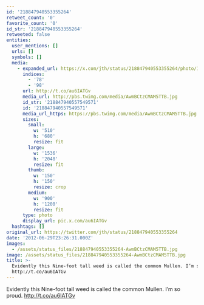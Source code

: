```yaml
---
id: '218847940553355264'
retweet_count: '0'
favorite_count: '0'
id_str: '218847940553355264'
retweeted: false
entities:
  user_mentions: []
  urls: []
  symbols: []
  media:
    - expanded_url: https://x.com/jth/status/218847940553355264/photo/1
      indices:
        - '78'
        - '98'
      url: http://t.co/au6IATGv
      media_url: http://pbs.twimg.com/media/AwmBCtzCMAM5TTB.jpg
      id_str: '218847940557549571'
      id: '218847940557549571'
      media_url_https: https://pbs.twimg.com/media/AwmBCtzCMAM5TTB.jpg
      sizes:
        small:
          w: '510'
          h: '680'
          resize: fit
        large:
          w: '1536'
          h: '2048'
          resize: fit
        thumb:
          w: '150'
          h: '150'
          resize: crop
        medium:
          w: '900'
          h: '1200'
          resize: fit
      type: photo
      display_url: pic.x.com/au6IATGv
  hashtags: []
original_url: https://twitter.com/jth/status/218847940553355264
date: '2012-06-29T23:26:31.000Z'
images:
  - /assets/status_files/218847940553355264-AwmBCtzCMAM5TTB.jpg
image: /assets/status_files/218847940553355264-AwmBCtzCMAM5TTB.jpg
title: >-
  Evidently this Nine-foot tall weed is called the common Mullen. I’m so proud.
  http://t.co/au6IATGv
---
```


Evidently this Nine-foot tall weed is called the common Mullen. I’m so proud. http://t.co/au6IATGv